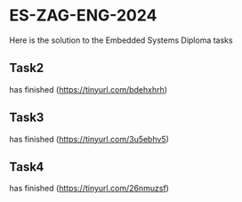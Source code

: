 # ES-ZAG-ENG-2024
Here is the solution to the Embedded Systems Diploma tasks

## Task2
has finished (https://tinyurl.com/bdehxhrh)

## Task3
has finished (https://tinyurl.com/3u5ebhv5)

## Task4
has finished (https://tinyurl.com/26nmuzsf)
